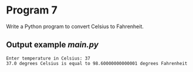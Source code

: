# Program 7
Write a Python program to convert Celsius to Fahrenheit.

## Output example *main.py*
```
Enter temperature in Celsius: 37
37.0 degrees Celsius is equal to 98.60000000000001 degrees Fahrenheit
```